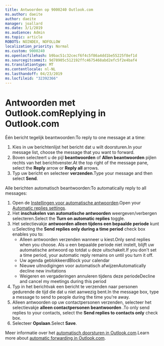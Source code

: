 ```yaml
---
title: Antwoorden op 9000240 Outlook.com
ms.author: daeite
author: daeite
manager: joallard
ms.date: 3/1/2019
ms.audience: Admin
ms.topic: article
ROBOTS: NOINDEX, NOFOLLOW
localization_priority: Normal
ms.custom: 9000240
ms.openlocfilehash: b9bac51c32cecf6f4c5f86a4dd1be55225f8ef1d
ms.sourcegitcommit: 9d78905c512192ffc4675468abd2efc5f2e4baf4
ms.translationtype: MT
ms.contentlocale: nl-NL
ms.lasthandoff: 04/23/2019
ms.locfileid: "32392366"
---
```

# <a name="replying-in-outlookcom"></a><span data-ttu-id="38bb0-102">Antwoorden met Outlook.com</span><span class="sxs-lookup"><span data-stu-id="38bb0-102">Replying in Outlook.com</span></span>

<span data-ttu-id="38bb0-103">Één bericht tegelijk beantwoorden:</span><span class="sxs-lookup"><span data-stu-id="38bb0-103">To reply to one message at a time:</span></span>

1. <span data-ttu-id="38bb0-104">Kies in uw berichtenlijst het bericht dat u wilt doorsturen.</span><span class="sxs-lookup"><span data-stu-id="38bb0-104">In your message list, choose the message that you want to forward.</span></span>
2. <span data-ttu-id="38bb0-105">Boven selecteert u de pijl **beantwoorden** of **Allen beantwoorden** pijlen rechts van het berichtvenster.</span><span class="sxs-lookup"><span data-stu-id="38bb0-105">At the top right of the message pane, select the **Reply** arrow or **Reply all** arrows.</span></span>
3. <span data-ttu-id="38bb0-106">Typ uw bericht en selecteer **verzenden**.</span><span class="sxs-lookup"><span data-stu-id="38bb0-106">Type your message and then select **Send**.</span></span>

<span data-ttu-id="38bb0-107">Alle berichten automatisch beantwoorden:</span><span class="sxs-lookup"><span data-stu-id="38bb0-107">To automatically reply to all messages:</span></span>

1. <span data-ttu-id="38bb0-108">Open de [Instellingen voor automatische antwoorden](https://outlook.live.com/mail/options/mail/automaticReplies/automaticRepliesOption).</span><span class="sxs-lookup"><span data-stu-id="38bb0-108">Open your [Automatic replies settings](https://outlook.live.com/mail/options/mail/automaticReplies/automaticRepliesOption).</span></span>
2. <span data-ttu-id="38bb0-109">Het **inschakelen van automatische antwoorden** weergeven/verbergen selecteren.</span><span class="sxs-lookup"><span data-stu-id="38bb0-109">Select the **Turn on automatic replies** toggle.</span></span>
3. <span data-ttu-id="38bb0-110">Het selectievakje **antwoorden alleen tijdens een bepaalde periode** kunt u:</span><span class="sxs-lookup"><span data-stu-id="38bb0-110">Selecting the **Send replies only during a time period** check box enables you to:</span></span>
    - <span data-ttu-id="38bb0-111">Alleen antwoorden verzenden wanneer u kiest.</span><span class="sxs-lookup"><span data-stu-id="38bb0-111">Only send replies when you choose.</span></span> <span data-ttu-id="38bb0-112">Als u een bepaalde periode niet instelt, blijft uw automatische antwoord op totdat u deze uitschakelt.</span><span class="sxs-lookup"><span data-stu-id="38bb0-112">If you don't set a time period, your automatic reply remains on until you turn it off.</span></span>
    - <span data-ttu-id="38bb0-113">Uw agenda geblokkeerd</span><span class="sxs-lookup"><span data-stu-id="38bb0-113">Block your calendar</span></span>
    - <span data-ttu-id="38bb0-114">Nieuwe uitnodigingen voor automatisch afwijzen</span><span class="sxs-lookup"><span data-stu-id="38bb0-114">Automatically decline new invitations</span></span>
    - <span data-ttu-id="38bb0-115">Weigeren en vergaderingen annuleren tijdens deze periode</span><span class="sxs-lookup"><span data-stu-id="38bb0-115">Decline and cancel my meetings during this period</span></span>
4. <span data-ttu-id="38bb0-116">Typ in het berichtvak een bericht te verzenden naar personen gedurende de tijd die dat u niet aanwezig bent.</span><span class="sxs-lookup"><span data-stu-id="38bb0-116">In the message box, type a message to send to people during the time you're away.</span></span>
5. <span data-ttu-id="38bb0-117">Alleen antwoorden op uw contactpersonen verzenden, selecteer het selectievakje **alleen contactpersonen beantwoorden** .</span><span class="sxs-lookup"><span data-stu-id="38bb0-117">To only send replies to your contacts, select the **Send replies to contacts only** check box.</span></span>
6. <span data-ttu-id="38bb0-118">Selecteer **Opslaan**.</span><span class="sxs-lookup"><span data-stu-id="38bb0-118">Select **Save**.</span></span>

<span data-ttu-id="38bb0-119">Meer informatie over het [automatisch doorsturen in Outlook.com](https://support.office.com/article/14614626-9855-48dc-a986-dec81d07b1a0).</span><span class="sxs-lookup"><span data-stu-id="38bb0-119">Learn more about [automatic forwarding in Outlook.com](https://support.office.com/article/14614626-9855-48dc-a986-dec81d07b1a0).</span></span>